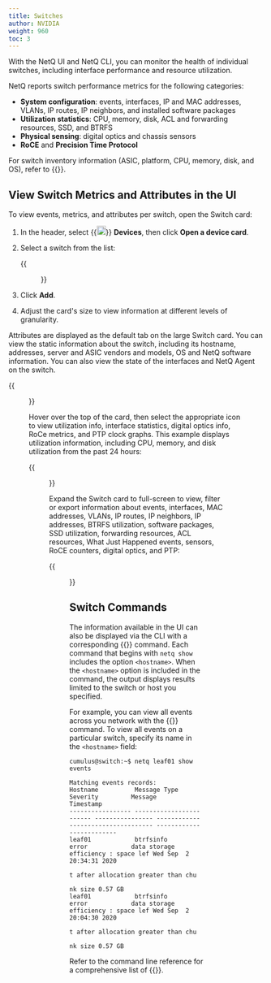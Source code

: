 ```yaml
---
title: Switches
author: NVIDIA
weight: 960
toc: 3
---
```

With the NetQ UI and NetQ CLI, you can monitor the health of individual switches, including interface performance and resource utilization.

NetQ reports switch performance metrics for the following categories:

- **System configuration**: events, interfaces, IP and MAC addresses, VLANs, IP routes, IP neighbors, and installed software packages
- **Utilization statistics**: CPU, memory, disk, ACL and forwarding resources, SSD, and BTRFS
- **Physical sensing**: digital optics and chassis sensors
- **RoCE** and **Precision Time Protocol**

For switch inventory information (ASIC, platform, CPU, memory, disk, and OS), refer to {{<link title="Switch Inventory">}}.

## View Switch Metrics and Attributes in the UI

To view events, metrics, and attributes per switch, open the Switch card:

1. In the header, select {{<img src="/images/netq/devices.svg" height="18" width="18">}} **Devices**, then click **Open a device card**.

2. Select a switch from the list:

    {{<figure src="/images/netq/open-device-dropdown-450.png" alt="dropdown displaying switches" width="300">}}

3. Click **Add**.

4. Adjust the card's size to view information at different levels of granularity. 

Attributes are displayed as the default tab on the large Switch card. You can view the static information about the switch, including its hostname, addresses, server and ASIC vendors and models, OS and NetQ software information. You can also view the state of the interfaces and NetQ Agent on the switch.

{{<figure src="/images/netq/switch-attributes-460.png" alt="large switch card displaying attributes" width="700">}}

Hover over the top of the card, then select the appropriate icon to view utilization info, interface statistics, digital optics info, RoCe metrics, and PTP clock graphs. This example displays utilization information, including CPU, memory, and disk utilization from the past 24 hours:

{{<figure src="/images/netq/device-utilization-460.png" alt="large switch card displaying attributes" width="700">}}

Expand the Switch card to full-screen to view, filter or export information about events, interfaces, MAC addresses, VLANs, IP routes, IP neighbors, IP addresses, BTRFS utilization, software packages, SSD utilization, forwarding resources, ACL resources, What Just Happened events, sensors, RoCE counters, digital optics, and PTP: 

{{<figure src="/images/netq/updated-fullscreen-switch-card.png" width="1200">}}

## Switch Commands

The information available in the UI can also be displayed via the CLI with a corresponding {{<link title="show" text="netq show">}} command. Each command that begins with `netq show` includes the option `<hostname>`. When the `<hostname>` option is included in the command, the output displays results limited to the switch or host you specified.

For example, you can view all events across you network with the {{<link title="show/#netq-show-events" text="netq show events">}} command. To view all events on a particular switch, specify its name in the `<hostname>` field:

```
cumulus@switch:~$ netq leaf01 show events

Matching events records:
Hostname          Message Type             Severity         Message                             Timestamp
----------------- ------------------------ ---------------- ----------------------------------- -------------------------
leaf01            btrfsinfo                error            data storage efficiency : space lef Wed Sep  2 20:34:31 2020
                                                            t after allocation greater than chu
                                                            nk size 0.57 GB
leaf01            btrfsinfo                error            data storage efficiency : space lef Wed Sep  2 20:04:30 2020
                                                            t after allocation greater than chu
                                                            nk size 0.57 GB
```

Refer to the command line reference for a comprehensive list of {{<link title="show" text="netq show commands">}}.




<!--the following are UI instructions that need to be incorporated into this page. This documentation was previously in Networkwide Inventory

### View Sensor Information

Fan, power supply unit (PSU), and temperature sensors are available to provide additional data about the NetQ system operation.

#### Power Supply Unit Information

1. Click <img src="https://icons.cumulusnetworks.com/01-Interface-Essential/03-Menu/navigation-menu.svg" height="18" width="18"/> Menu, then click **Sensors**.

2. The PSU tab is displayed by default.

    {{<figure src="/images/netq/main-menu-ntwk-sensors-psu-310.png" width="700">}}

<div style="padding-left: 18px;">
<table>
<thead>
<tr>
<th>PSU Parameter</th>
<th>Description</th>
</tr>
</thead>
<tbody>
<tr>
<td>Hostname</td>
<td>Name of the switch or host where the power supply is installed</td>
</tr>
<tr>
<td>Timestamp</td>
<td>Date and time the data was captured</td>
</tr>
<tr>
<td>Message Type</td>
<td>Type of sensor message; always <em>PSU</em> in this table</td>
</tr>
<tr>
<td>PIn(W)</td>
<td>Input power (Watts) for the PSU on the switch or host</td>
</tr>
<tr>
<td>POut(W)</td>
<td>Output power (Watts) for the PSU on the switch or host</td>
</tr>
<tr>
<td>Sensor Name</td>
<td>User-defined name for the PSU</td>
</tr>
<tr>
<td>Previous State</td>
<td>State of the PSU when data was captured in previous window</td>
</tr>
<tr>
<td>State</td>
<td>State of the PSU when data was last captured</td>
</tr>
<tr>
<td>VIn(V)</td>
<td>Input voltage (Volts) for the PSU on the switch or host</td>
</tr>
<tr>
<td>VOut(V)</td>
<td>Output voltage (Volts) for the PSU on the switch or host</td>
</tr>
</tbody>
</table>
</div>

#### Fan Information

1. Click <img src="https://icons.cumulusnetworks.com/01-Interface-Essential/03-Menu/navigation-menu.svg" height="18" width="18"/> Menu, then click **Sensors** in the **Network** heading.

2. Click **Fan**.

    {{<figure src="/images/netq/main-menu-ntwk-sensors-fan-320.png" width="700">}}

<div style="padding-left: 18px;">
<table>
<thead>
<tr>
<th>Fan Parameter</th>
<th>Description</th>
</tr>
</thead>
<tbody>
<tr>
<td>Hostname</td>
<td>Name of the switch or host where the fan is installed</td>
</tr>
<tr>
<td>Timestamp</td>
<td>Date and time the data was captured</td>
</tr>
<tr>
<td>Message Type</td>
<td>Type of sensor message; always <em>Fan</em> in this table</td>
</tr>
<tr>
<td>Description</td>
<td>User specified description of the fan</td>
</tr>
<tr>
<td>Speed (RPM)</td>
<td>Revolution rate of the fan (revolutions per minute)</td>
</tr>
<tr>
<td>Max</td>
<td>Maximum speed (RPM)</td>
</tr>
<tr>
<td>Min</td>
<td>Minimum speed (RPM)</td>
</tr>
<tr>
<td>Message</td>
<td>Message</td>
</tr>
<tr>
<td>Sensor Name</td>
<td>User-defined name for the fan</td>
</tr>
<tr>
<td>Previous State</td>
<td>State of the fan when data was captured in previous window</td>
</tr>
<tr>
<td>State</td>
<td>State of the fan when data was last captured</td>
</tr>
</tbody>
</table>
</div>

#### Temperature Information

1. Click <img src="https://icons.cumulusnetworks.com/01-Interface-Essential/03-Menu/navigation-menu.svg" height="18" width="18"/> Menu, then click **Sensors** in the **Network** heading.

2. Click **Temperature**.

    {{<figure src="/images/netq/main-menu-ntwk-sensors-temp-320.png" width="700">}}

<div style="padding-left: 18px;">
<table>
<thead>
<tr>
<th>Temperature Parameter</th>
<th>Description</th>
</tr>
</thead>
<tbody>
<tr>
<td>Hostname</td>
<td>Name of the switch or host where the temperature sensor is installed</td>
</tr>
<tr>
<td>Timestamp</td>
<td>Date and time the data was captured</td>
</tr>
<tr>
<td>Message Type</td>
<td>Type of sensor message; always <em>Temp</em> in this table</td>
</tr>
<tr>
<td>Critical</td>
<td>Current critical maximum temperature (&deg;C) threshold setting</td>
</tr>
<tr>
<td>Description</td>
<td>User specified description of the temperature sensor</td>
</tr>
<tr>
<td>Lower Critical</td>
<td>Current critical minimum temperature (&deg;C) threshold setting</td>
</tr>
<tr>
<td>Max</td>
<td>Maximum temperature threshold setting</td>
</tr>
<tr>
<td>Min</td>
<td>Minimum temperature threshold setting</td>
</tr>
<tr>
<td>Message</td>
<td>Message</td>
</tr>
<tr>
<td>Sensor Name</td>
<td>User-defined name for the temperature sensor</td>
</tr>
<tr>
<td>Previous State</td>
<td>State of the fan when data was captured in previous window</td>
</tr>
<tr>
<td>State</td>
<td>State of the fan when data was last captured</td>
</tr>
<tr>
<td>Temperature(Celsius)</td>
<td>Current temperature (&deg;C) measured by sensor</td>
</tr>
</tbody>
</table>
</div>

### View Digital Optics Information


Use the filter option to view laser power and bias current for a given interface and channel on a switch, and temperature and voltage for a given module. Select the relevant tab to view the data.

1. Click <img src="https://icons.cumulusnetworks.com/01-Interface-Essential/03-Menu/navigation-menu.svg" height="18" width="18"/> Menu, then click **Digital Optics**.

2. The **Laser Rx Power** tab is displayed by default.

    {{<figure src="/images/netq/main-menu-ntwk-dom-laserrx-power-310.png" width="700">}}

<div style="padding-left: 18px;">
<table>
<thead>
<tr>
<th>Laser Parameter</th>
<th>Description</th>
</tr>
</thead>
<tbody>
<tr>
<td>Hostname</td>
<td>Name of the switch or host where the digital optics module resides</td>
</tr>
<tr>
<td>Timestamp</td>
<td>Date and time the data was captured</td>
</tr>
<tr>
<td>If Name</td>
<td>Name of interface where the digital optics module is installed</td>
</tr>
<tr>
<td>Units</td>
<td>Measurement unit for the power (mW) or current (mA)</td>
</tr>
<tr>
<td>Channel 1&ndash;8</td>
<td>Value of the power or current on each channel where the digital optics module is transmitting</td>
</tr>
</tbody>
</table>

<table>
<thead>
<tr>
<th>Module Parameter</th>
<th>Description</th>
</tr>
</thead>
<tbody>
<tr>
<td>Hostname</td>
<td>Name of the switch or host where the digital optics module resides</td>
</tr>
<tr>
<td>Timestamp</td>
<td>Date and time the data was captured</td>
</tr>
<tr>
<td>If Name</td>
<td>Name of interface where the digital optics module is installed</td>
</tr>
<tr>
<td>Degree C</td>
<td>Current module temperature, measured in degrees Celsius</td>
</tr>
<tr>
<td>Degree F</td>
<td>Current module temperature, measured in degrees Fahrenheit</td>
</tr>
<tr>
<td>Units</td>
<td>Measurement unit for module voltage; Volts</td>
</tr>
<tr>
<td>Value</td>
<td>Current module voltage</td>
</tr>
</tbody>
</table>
</div>

3. Click each of the other Laser or Module tabs to view that information for all devices.

-->

